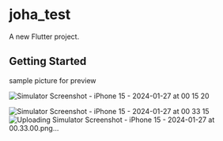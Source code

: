 # joha_test

A new Flutter project.

## Getting Started

sample picture for preview


![Simulator Screenshot - iPhone 15 - 2024-01-27 at 00 15 20](https://github.com/lezzycan/JohaTest/assets/54169871/8f497c38-19a7-4347-97a3-5a059b56cb8a)

![Simulator Screenshot - iPhone 15 - 2024-01-27 at 00 33 15](https://github.com/lezzycan/JohaTest/assets/54169871/a47cd138-2a66-4832-a12f-b09dbfdc7d3b)
![Uploading Simulator Screenshot - iPhone 15 - 2024-01-27 at 00.33.00.png…]()
